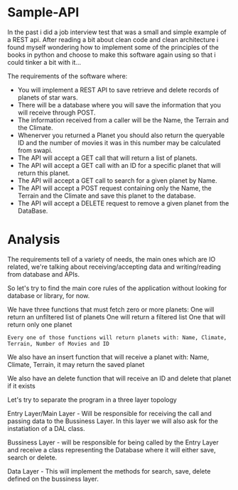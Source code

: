 # Sample-API

In the past i did a job interview test that was a small and simple example of a REST api. After reading a bit about clean code and clean architecture i found myself wondering how to implement some of the principles of the books in python and choose to make this software again using so that i could tinker a bit with it...

The requirements of the software where:
* You will implement a REST API to save retrieve and delete records of planets of star wars.
* There will be a database where you will save the information that you will receive through POST.
* The information received from a caller will be the Name, the Terrain and the Climate.
* Whenerver you returned a Planet you should also return the queryable ID and the number of movies it was in this number may be calculated from swapi.
* The API will accept a GET call that will return a list of planets.
* The API will accept a GET call with an ID for a specific planet that will return this planet.
* The API will accept a GET call to search for a given planet by Name.
* The API will accept a POST request containing only the Name, the Terrain and the Climate and save this planet to the database.
* The API will accept a DELETE request to remove a given planet from the DataBase.

# Analysis

The requirements tell of a variety of needs, the main ones which are IO related, we're talking about receiving/accepting data and writing/reading from database and APIs.

So let's try to find the main core rules of the application without looking for database or library, for now.

We have three functions that must fetch zero or more planets:
    One will return an unfiltered list of planets
    One will return a filtered list
    One that will return only one planet

    Every one of those functions will return planets with: Name, Climate, Terrain, Number of Movies and ID

We also have an insert function that will receive a planet with: Name, Climate, Terrain, it may return the saved planet

We also have an delete function that will receive an ID and delete that planet if it exists

Let's try to separate the program in a three layer topology

Entry Layer/Main Layer - Will be responsible for receiving the call and passing data to the Bussiness Layer. In this layer we will also ask for the instatiation of a DAL class.

Bussiness Layer - will be responsible for being called by the Entry Layer and receive a class representing the Database where it will either save, search or delete.

Data Layer - This will implement the methods for search, save, delete defined on the bussiness layer.

